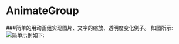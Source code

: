 # AnimateGroup
###简单的用动画组实现图片、文字的缩放、透明度变化例子。
如图所示:
![简单示例如下:](https://github.com/Sun-Hong/AnimateGroup/blob/master/ScaleAnimation/AnimateGroup.gif)
